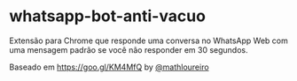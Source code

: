 # whatsapp-bot-anti-vacuo
Extensão para Chrome que responde uma conversa no WhatsApp Web com uma mensagem padrão se você não responder em 30 segundos.

Baseado em https://goo.gl/KM4MfQ by [@mathloureiro](https://github.com/mathloureiro)
